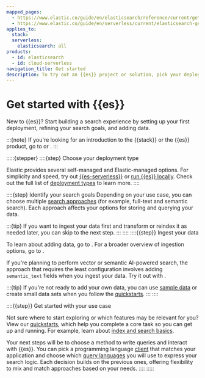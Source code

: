 ```yaml
---
mapped_pages:
  - https://www.elastic.co/guide/en/elasticsearch/reference/current/getting-started.html
  - https://www.elastic.co/guide/en/serverless/current/elasticsearch-get-started.html
applies_to:
  stack:
  serverless:
    elasticsearch: all
products:
  - id: elasticsearch
  - id: cloud-serverless
navigation_title: Get started
description: To try out an {{es}} project or solution, pick your deployment type, search goals, and ingestion method.
---
```


# Get started with {{es}}

New to {{es}}? Start building a search experience by setting up your first deployment, refining your search goals, and adding data.

:::{note}
If you're looking for an introduction to the {{stack}} or the {{es}} product, go to [](/get-started/index.md) or [](/manage-data/data-store.md).
:::

:::::{stepper}
::::{step} Choose your deployment type

Elastic provides several self-managed and Elastic-managed options.
For simplicity and speed, try out [{{es-serverless}}](/solutions/search/serverless-elasticsearch-get-started.md) or [run {{es}} locally](/solutions/search/run-elasticsearch-locally.md).
Check out the full list of [deployment types](/deploy-manage/deploy.md#choosing-your-deployment-type) to learn more.
::::

::::{step} Identify your search goals
Depending on your use case, you can choose multiple [search approaches](search-approaches.md) (for example, full-text and semantic search).
Each approach affects your options for storing and querying your data.

:::{tip}
If you want to ingest your data first and transform or reindex it as needed later, you can skip to the next step.
:::
::::
::::{{step}} Ingest your data

To learn about adding data, go to [](/solutions/search/ingest-for-search.md).
For a broader overview of ingestion options, go to [](/manage-data/ingest.md).

If you're planning to perform vector or semantic AI-powered search, the approach that requires the least configuration involves adding `semantic_text` fields when you ingest your data.
Try it out with [](/solutions/search/get-started/semantic-search.md).

:::{tip}
If you're not ready to add your own data, you can use [sample data](/manage-data/ingest/sample-data.md) or create small data sets when you follow the [quickstarts](/solutions/search/get-started/quickstarts.md).
:::
::::

::::{{step}} Get started with your use case

Not sure where to start exploring or which features may be relevant for you?
View our [quickstarts](/solutions/search/get-started/quickstarts.md), which help you complete a core task so you can get up and running.
For example, learn about [index and search basics](/solutions/search/get-started/index-basics.md).

Your next steps will be to choose a method to write queries and interact with {{es}}.
You can pick a programming language [client](/reference/elasticsearch-clients/index.md) that matches your application and choose which [query languages](/solutions/search/querying-for-search.md) you will use to express your search logic.
Each decision builds on the previous ones, offering flexibility to mix and match approaches based on your needs.
::::
:::::
